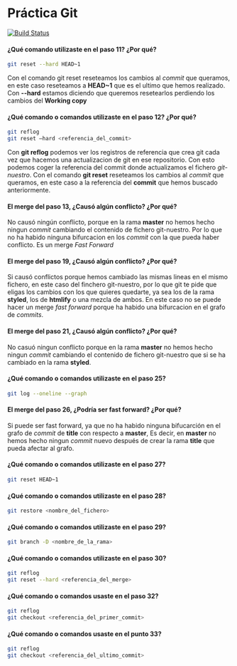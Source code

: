 # Práctica Git

[![Build Status](https://travis-ci.org/joemccann/dillinger.svg?branch=master)](https://github.com/eglogis/KeepCodingPracticaGit)
#### ¿Qué comando utilizaste en el paso 11? ¿Por qué?

```sh
git reset --hard HEAD~1 
```
Con el comando git reset reseteamos los cambios al *commit* que queramos, en este caso reseteamos a **HEAD~1** que es el ultimo que hemos realizado. Con **--hard** estamos diciendo que queremos resetearlos perdiendo los cambios del **Working copy**

#### ¿Qué comando o comandos utilizaste en el paso 12? ¿Por qué?

```sh
git reflog
git reset —hard <referencia_del_commit>
```
Con **git reflog** podemos ver los registros de referencia que crea git cada vez que hacemos una actualizacion de git en ese repositorio. Con esto podemos coger la referencia del commit donde actualizamos el fichero *git-nuestro*. Con el comando **git reset** reseteamos los cambios al *commit* que queramos, en este caso a la referencia del **commit** que hemos buscado anteriormente.

#### El merge del paso 13, ¿Causó algún conflicto? ¿Por qué?
No causó ningún conflicto, porque en la rama **master** no hemos hecho ningun *commit* cambiando el contenido de fichero git-nuestro. Por lo que no ha habido ninguna bifurcacion en los *commit* con la que pueda haber conflicto. Es un merge *Fast Forward*

#### El merge del paso 19, ¿Causó algún conflicto? ¿Por qué?
Si causó conflictos porque hemos cambiado las mismas lineas en el mismo fichero, en este caso del finchero git-nuestro, por lo que git te pide que eligas los cambios con los que quieres quedarte, ya sea los de la rama **styled**, los de **htmlify** o una mezcla de ambos. En este caso no se puede hacer un merge *fast forward* porque ha habido una bifurcacion en el grafo de *commits*.

#### El merge del paso 21, ¿Causó algún conflicto? ¿Por qué?
No casuó ningun conflicto porque en la rama **master** no hemos hecho ningun *commit* cambiando el contenido de fichero git-nuestro que si se ha cambiado en la rama **styled**.

#### ¿Qué comando o comandos utilizaste en el paso 25?
```sh
git log --oneline --graph
```

#### El merge del paso 26, ¿Podría ser fast forward? ¿Por qué?
Si puede ser fast forward, ya que no ha habido ninguna bifucarción en el grafo de *commit* de **title** con respecto a **master**, Es decir, en **master** no hemos hecho ningun *commit* nuevo después de crear la rama **title** que pueda afectar al grafo.

#### ¿Qué comando o comandos utilizaste en el paso 27?
```sh
git reset HEAD~1 
```

#### ¿Qué comando o comandos utilizaste en el paso 28?
```sh
git restore <nombre_del_fichero>
```

#### ¿Qué comando o comandos utilizaste en el paso 29?
```sh
git branch -D <nombre_de_la_rama>
```

#### ¿Qué comando o comandos utilizaste en el paso 30?
```sh
git reflog
git reset --hard <referencia_del_merge>
```

#### ¿Qué comando o comandos usaste en el paso 32?
```sh
git reflog
git checkout <referencia_del_primer_commit>
```

#### ¿Qué comando o comandos usaste en el punto 33?
```sh
git reflog
git checkout <referencia_del_ultimo_commit>
```
